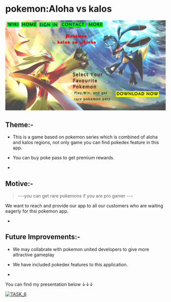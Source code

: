 <!--Written and Developed by Sarathchandra.-->



# pokemon:Aloha vs kalos



![pokemon:Aloha vs kalos](https://github.com/Sarathchandra1293/cognizance/blob/main/TASK%203/TASK%203.png)



## Theme:-



* This is a game based on pokemon series which is combined of aloha and kalos regions, not only game you can find pokedex feature in this app.
* You can buy poke pass to get premium rewards.



*



## Motive:-



>---you can get rare pokemons if you are pro gamer ---



We want to reach and provide our app to all our customers who are waiting eagerly for thsi pokemon app.



*



## Future Improvements:-



* We may collabrate with pokemon united developers to give more attractive gameplay



* We have included pokedex features to this application.



*
You can find my presentation below ↓↓↓

[![TASK_6](https://res.cloudinary.com/marcomontalbano/image/upload/v1646237296/video_to_markdown/images/youtube--jm2yNZT2U3o-c05b58ac6eb4c4700831b2b3070cd403.jpg)](https://youtu.be/jm2yNZT2U3o "TASK_6")

